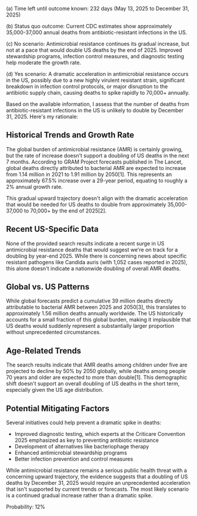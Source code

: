 (a) Time left until outcome known: 232 days (May 13, 2025 to December 31, 2025)

(b) Status quo outcome: Current CDC estimates show approximately 35,000-37,000 annual deaths from antibiotic-resistant infections in the US.

(c) No scenario: Antimicrobial resistance continues its gradual increase, but not at a pace that would double US deaths by the end of 2025. Improved stewardship programs, infection control measures, and diagnostic testing help moderate the growth rate.

(d) Yes scenario: A dramatic acceleration in antimicrobial resistance occurs in the US, possibly due to a new highly virulent resistant strain, significant breakdown in infection control protocols, or major disruption to the antibiotic supply chain, causing deaths to spike rapidly to 70,000+ annually.

Based on the available information, I assess that the number of deaths from antibiotic-resistant infections in the US is unlikely to double by December 31, 2025. Here's my rationale:

## Historical Trends and Growth Rate

The global burden of antimicrobial resistance (AMR) is certainly growing, but the rate of increase doesn't support a doubling of US deaths in the next 7 months. According to GRAM Project forecasts published in The Lancet, global deaths directly attributed to bacterial AMR are expected to increase from 1.14 million in 2021 to 1.91 million by 2050[1]. This represents an approximately 67.5% increase over a 29-year period, equating to roughly a 2% annual growth rate.

This gradual upward trajectory doesn't align with the dramatic acceleration that would be needed for US deaths to double from approximately 35,000-37,000 to 70,000+ by the end of 2025[2].

## Recent US-Specific Data

None of the provided search results indicate a recent surge in US antimicrobial resistance deaths that would suggest we're on track for a doubling by year-end 2025. While there is concerning news about specific resistant pathogens like Candida auris (with 1,052 cases reported in 2025), this alone doesn't indicate a nationwide doubling of overall AMR deaths.

## Global vs. US Patterns

While global forecasts predict a cumulative 39 million deaths directly attributable to bacterial AMR between 2025 and 2050[3], this translates to approximately 1.56 million deaths annually worldwide. The US historically accounts for a small fraction of this global burden, making it implausible that US deaths would suddenly represent a substantially larger proportion without unprecedented circumstances.

## Age-Related Trends

The search results indicate that AMR deaths among children under five are projected to decline by 50% by 2050 globally, while deaths among people 70 years and older are expected to more than double[1]. This demographic shift doesn't support an overall doubling of US deaths in the short term, especially given the US age distribution.

## Potential Mitigating Factors

Several initiatives could help prevent a dramatic spike in deaths:
- Improved diagnostic testing, which experts at the Criticare Convention 2025 emphasized as key to preventing antibiotic resistance
- Development of alternatives like bacteriophage therapy
- Enhanced antimicrobial stewardship programs
- Better infection prevention and control measures

While antimicrobial resistance remains a serious public health threat with a concerning upward trajectory, the evidence suggests that a doubling of US deaths by December 31, 2025 would require an unprecedented acceleration that isn't supported by current trends or forecasts. The most likely scenario is a continued gradual increase rather than a dramatic spike.

Probability: 12%